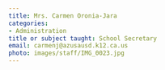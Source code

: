 ```yaml
---
title: Mrs. Carmen Oronia-Jara
categories:
- Administration
title or subject taught: School Secretary
email: carmenj@azusausd.k12.ca.us
photo: images/staff/IMG_0023.jpg
---
```



